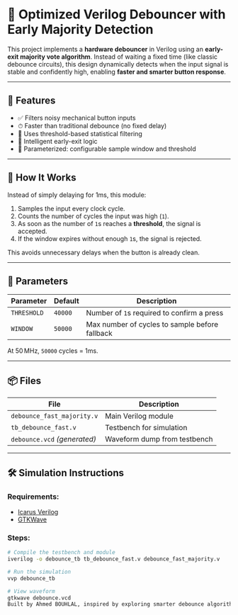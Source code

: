# 🚀 Optimized Verilog Debouncer with Early Majority Detection

This project implements a **hardware debouncer** in Verilog using an **early-exit majority vote algorithm**. Instead of waiting a fixed time (like classic debounce circuits), this design dynamically detects when the input signal is stable and confidently high, enabling **faster and smarter button response**.

---

## 📌 Features

- ✅ Filters noisy mechanical button inputs
- ⏱ Faster than traditional debounce (no fixed delay)
- 🎯 Uses threshold-based statistical filtering
- 🧠 Intelligent early-exit logic
- 🔧 Parameterized: configurable sample window and threshold

---

## 🧠 How It Works

Instead of simply delaying for 1ms, this module:
1. Samples the input every clock cycle.
2. Counts the number of cycles the input was high (`1`).
3. As soon as the number of `1`s reaches a **threshold**, the signal is accepted.
4. If the window expires without enough `1`s, the signal is rejected.

This avoids unnecessary delays when the button is already clean.

---

## 🔧 Parameters

| Parameter   | Default     | Description                                   |
|-------------|-------------|-----------------------------------------------|
| `THRESHOLD` | `40000`     | Number of `1`s required to confirm a press    |
| `WINDOW`    | `50000`     | Max number of cycles to sample before fallback |

At 50 MHz, `50000` cycles = 1ms.

---

## 📦 Files

| File                     | Description                                  |
|--------------------------|----------------------------------------------|
| `debounce_fast_majority.v` | Main Verilog module                         |
| `tb_debounce_fast.v`       | Testbench for simulation                    |
| `debounce.vcd` *(generated)* | Waveform dump from testbench              |

---

## 🛠 Simulation Instructions

### Requirements:
- [Icarus Verilog](http://iverilog.icarus.com)
- [GTKWave](http://gtkwave.sourceforge.net)

### Steps:
```bash
# Compile the testbench and module
iverilog -o debounce_tb tb_debounce_fast.v debounce_fast_majority.v

# Run the simulation
vvp debounce_tb

# View waveform
gtkwave debounce.vcd
Built by Ahmed BOUHLAL, inspired by exploring smarter debounce algorithms for real-time systems
